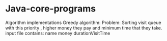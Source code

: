 # Java-core-programs
Algorithm implementations 
Greedy algorithm:
Problem:
Sorting visit queue with this priority , higher money they pay and minimum time that they take.
input file contains:
name money durationVisitTime
